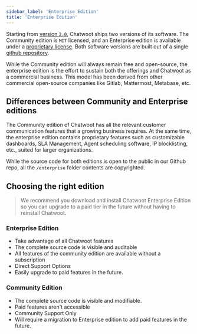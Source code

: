 ```yaml
---
sidebar_label: 'Enterprise Edition'
title: 'Enterprise Edition'
---
```


Starting from [version `2.0`](https://www.chatwoot.com/blog/2-0-release-ee-edition-et-al/), Chatwoot ships two versions of its software. The Community edition is `MIT` licensed, and an Enterprise edition is available under a [proprietary license](https://github.com/chatwoot/chatwoot/blob/develop/LICENSE). Both software versions are built out of a single [github repository](https://github.com/chatwoot/chatwoot).  

While the Community edition will always remain free and open-source, the enterprise edition is the effort to sustain both the offerings and Chatwoot 
as a commercial business. This model has been derived from other commercial open-source companies like Gitlab, Mattermost, Metabase, etc.

## Differences between Community and Enterprise editions

The Community edition of Chatwoot has all the relevant customer communication features that a growing business requires. At the same time, the enterprise edition contains proprietary features such as customizable dashboards, SLA Management, Agent scheduling software, IP blocklisting, etc., suited for larger organizations.

While the source code for both editions is open to the public in our Github repo, all the `/enterprise`  folder contents are copyrighted.

## Choosing the right edition

> We recommend you download and install Chatwoot Enterprise Edition so you can upgrade to a paid tier in the future without having to reinstall Chatwoot. 

### Enterprise Edition
- Take advantage of all Chatwoot features
- The complete source code is visible and auditable
- All features of the community edition are available without a subscription
- Direct Support Options
- Easily upgrade to paid features in the future.

### Community Edition
- The complete source code is visible and modifiable.
- Paid features aren't accessible
- Community Support Only
- Will require a migration to Enterprise edition to add paid features in the future.
